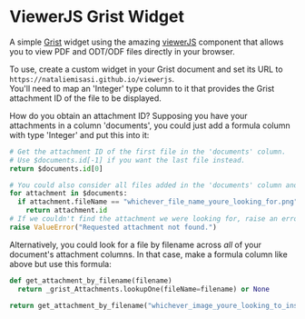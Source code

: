 # ViewerJS Grist Widget
A simple [Grist](https://www.getgrist.com/) widget using the amazing [viewerJS](https://viewerjs.org/) component that allows you to view PDF and ODT/ODF files directly in your browser.

To use, create a custom widget in your Grist document and set its URL to `https://nataliemisasi.github.io/viewerjs`.  
You'll need to map an 'Integer' type column to it that provides the Grist attachment ID of the file to be displayed.  

How do you obtain an attachment ID? Supposing you have your attachments in a column 'documents', you could just add a formula column with type 'Integer' and put this into it:
```python
# Get the attachment ID of the first file in the 'documents' column.
# Use $documents.id[-1] if you want the last file instead.
return $documents.id[0]

# You could also consider all files added in the 'documents' column and filter them by filename:
for attachment in $documents:
  if attachment.fileName == "whichever_file_name_youre_looking_for.png":
    return attachment.id
# If we couldn't find the attachment we were looking for, raise an error.
raise ValueError("Requested attachment not found.")
```
Alternatively, you could look for a file by filename across *all* of your document's attachment columns. In that case, make a formula column like above but use this formula:
```python
def get_attachment_by_filename(filename)
  return _grist_Attachments.lookupOne(fileName=filename) or None

return get_attachment_by_filename("whichever_image_youre_looking_to_insert.jpg").id
```

